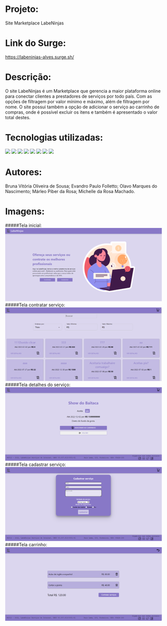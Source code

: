 # Projeto:
Site Marketplace LabeNinjas

# Link do Surge:
https://labeninjas-alves.surge.sh/

# Descrição:
O site LabeNinjas é um Marketplace que gerencia a maior plataforma online para conectar clientes a prestadores de serviços por todo país. Com as opções de filtragem por valor mínimo e máximo, além de filtragem por nome.
O site possui também a opção de adicionar o serviço ao carrinho de compras, onde é possível excluir os itens e também é apresentado o valor total destes.

# Tecnologias utilizadas:
<div>
<img src="https://img.shields.io/badge/Visual_Studio_Code-0078D4?style=for-the-badge&logo=visual%20studio%20code&logoColor=white">
<img src="https://img.shields.io/badge/JavaScript-F7DF1E?style=for-the-badge&logo=javascript&logoColor=black">
<img src="https://img.shields.io/badge/HTML5-E34F26?style=for-the-badge&logo=html5&logoColor=white">
<img src="https://img.shields.io/badge/CSS-239120?&style=for-the-badge&logo=css3&logoColor=white">
<img src="https://img.shields.io/badge/styled--components-DB7093?style=for-the-badge&logo=styled-components&logoColor=white">
<img src="https://img.shields.io/badge/GitHub-100000?style=for-the-badge&logo=github&logoColor=white">
<img src="https://img.shields.io/badge/Slack-4A154B?style=for-the-badge&logo=slack&logoColor=white">
<img src="https://img.shields.io/badge/Trello-0052CC?style=for-the-badge&logo=trello&logoColor=white">
</div>

# Autores:
Bruna Vitória Oliveira de Sousa;
Evandro Paulo Folletto;
Olavo Marques do Nascimento;
Márleo Piber da Rosa;
Michelle da Rosa Machado.
  

# Imagens:
#####Tela inicial:
<img src="src\assets\img\home.png"/>
#####Tela contratar serviço:
<img src="src\assets\img\contratar.png"/>
#####Tela detalhes do serviço:
<img src="src\assets\img\detalhes.png"/>
#####Tela cadastrar serviço:
<img src="src\assets\img\cadastrar.png"/>
#####Tela carrinho:
<img src="src\assets\img\carrinho.png"/>